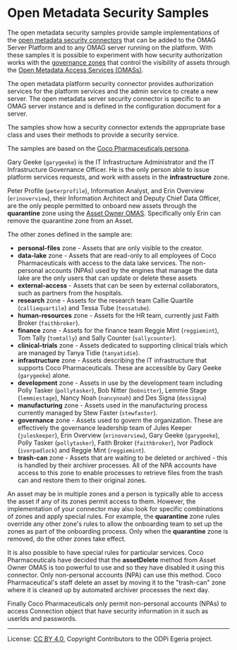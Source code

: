 <!-- SPDX-License-Identifier: CC-BY-4.0 -->
<!-- Copyright Contributors to the ODPi Egeria project. -->

# Open Metadata Security Samples

The open metadata security samples provide sample implementations of the
[open metadata security connectors](../../../open-metadata-implementation/common-services/metadata-security)
that can be added to the OMAG Server Platform and to any OMAG server
running on the platform.  With these samples it is possible to experiment with
how security authorization works with the
[governance zones](../../../open-metadata-implementation/access-services/docs/concepts/governance-zones)
that control the visibility of assets
through the [Open Metadata Access Services (OMASs)](../../../open-metadata-implementation/access-services).

The open metadata platform security connector provides authorization
services for the platform services and the admin service to create a new server.
The open metadata server security connector is specific to an OMAG server instance and
is defined in the configuration document for a server.

The samples show how a security connector extends the appropriate base class and uses their methods to provide
a security service.

The samples are based on the [Coco Pharmaceuticals persona](https://opengovernance.odpi.org/coco-pharmaceuticals/personas/).

Gary Geeke (`garygeeke`) is the IT Infrastructure Administrator and the IT Infrastructure Governance Officer.
He is the only person able to issue platform services requests, and work with assets in the **infrastructure** zone.

Peter Profile (`peterprofile`), Information Analyst, and Erin Overview (`erinoverview`),
their Information Architect and Deputy Chief Data Officer,
are the only people permitted to onboard new assets through the **quarantine** zone using the
[Asset Owner OMAS](../../../open-metadata-implementation/access-services/asset-owner).  Specifically
only Erin can remove the quarantine zone from an Asset.

The other zones defined in the sample are:

* **personal-files** zone - Assets that are only visible to the creator.
* **data-lake** zone - Assets that are read-only to all employees of Coco Pharmaceuticals with access to the data lake services. 
  The non-personal accounts (NPAs) used by the engines that manage the data lake are the only users that can update or delete these assets
* **external-access** - Assets that can be seen by external collaborators, such as partners from the hospitals.
* **research** zone - Assets for the research team Callie Quartile (`calliequartile`) and Tessa Tube (`tessatube`).
* **human-resources** zone - Assets for the HR team, currently just Faith Broker (`faithbroker`).
* **finance** zone - Assets for the finance team Reggie Mint (`reggiemint`), Tom Tally (`tomtally`) and Sally Counter (`sallycounter`).
* **clinical-trials** zone - Assets dedicated to supporting clinical trials which are managed by Tanya Tidie (`tanyatidie`).
* **infrastructure** zone - Assets describing the IT infrastructure that supports Coco Pharmaceuticals.  These are accessible by Gary Geeke (`garygeeke`) alone.
* **development** zone - Assets in use by the development team including Polly Tasker (`pollytasker`), Bob Nitter (`bobnitter`), Lemmie Stage (`lemmiestage`), Nancy Noah (`nancynoah`) and Des Signa (`dessigna`)
* **manufacturing** zone - Assets used in the manufacturing process currently managed by Stew Faster (`stewfaster`).
* **governance** zone - Assets used to govern the organization.  These are effectively the governance leadership team of Jules Keeper (`juleskeeper`),
  Erin Overview (`erinoverview`), Gary Geeke (`garygeeke`), Polly Tasker (`pollytasker`), Faith Broker (`faithbroker`), Ivor Padlock (`ivorpadlock`) and Reggie Mint (`reggiemint`).
* **trash-can** zone - Assets that are waiting to be deleted or archived - this is handled by their archiver processes.  All of the NPA accounts have access to this zone to
  enable processes to retrieve files from the trash can and restore them to their original zones.

An asset may be in multiple zones and a person is typically able to access the asset if any of its zones permit access to them.
However, the implementation of your connector may also look for specific combinations of zones and apply special rules.
For example, the **quarantine** zone rules override any other zone's rules
to allow the onboarding team to set up the zones as part of the onboarding process.
Only when the **quarantine** zone is removed, do the other zones take effect.

It is also possible to have special rules for particular services.
Coco Pharmaceuticals have decided that the **assetDelete** method from Asset Owner OMAS is too powerful
to use and so they have disabled it using this connector.
Only non-personal accounts (NPA) can use this method.
Coco Pharmaceutical's staff delete an asset by moving it to the
"trash-can" zone where it is cleaned up by automated archiver
processes the next day.

Finally Coco Pharmaceuticals only permit non-personal accounts (NPAs)
to access Connection object that have security information in it such as userIds and passwords.


----
License: [CC BY 4.0](https://creativecommons.org/licenses/by/4.0/),
Copyright Contributors to the ODPi Egeria project.
